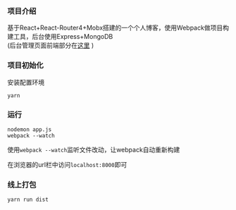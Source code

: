 ### 项目介绍
基于React+React-Router4+Mobx搭建的一个个人博客，使用Webpack做项目构建工具，后台使用Express+MongoDB  
(后台管理页面前端部分在[这里](https://github.com/wasabiiii/blog-BE) )

### 项目初始化
安装配置环境
```
yarn
```

### 运行
```
nodemon app.js
webpack --watch
```
使用```webpack --watch```监听文件改动，让webpack自动重新构建

在浏览器的url栏中访问```localhost:8000```即可


### 线上打包
```
yarn run dist
```